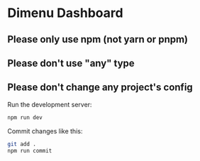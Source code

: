 # Dimenu Dashboard

## Please only use npm (not yarn or pnpm)

## Please don't use "any" type

## Please don't change any project's config

Run the development server:

```bash
npm run dev
```

Commit changes like this:

```bash
git add .
npm run commit
```
